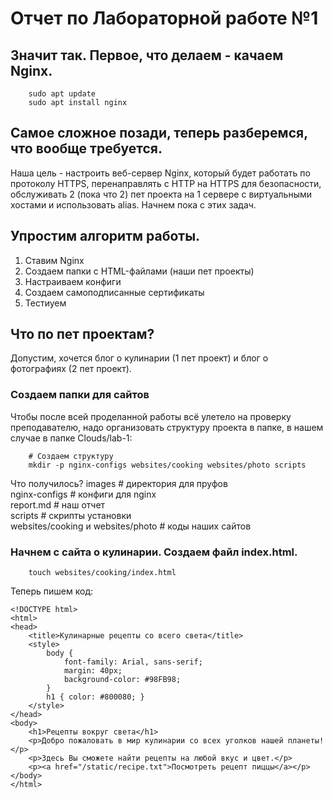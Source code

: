 # Отчет по Лабораторной работе №1

## Значит так. Первое, что делаем - качаем Nginx.
```
    sudo apt update
    sudo apt install nginx
```
## Самое сложное позади, теперь разберемся, что вообще требуется.
Наша цель - настроить веб-сервер Nginx, который будет работать по протоколу HTTPS, перенаправлять с HTTP на HTTPS для безопасности, обслуживать 2 (пока что 2) пет проекта на 1 сервере с виртуальными хостами и использовать alias. Начнем пока с этих задач. 
## Упростим алгоритм работы.
1. Ставим Nginx
2. Создаем папки с HTML-файлами (наши пет проекты)
3. Настраиваем конфиги
4. Создаем самоподписанные сертификаты
5. Тестиуем
## Что по пет проектам? 
Допустим, хочется блог о кулинарии (1 пет проект) и блог о фотографиях (2 пет проект).
### Создаем папки для сайтов
Чтобы после всей проделанной работы всё улетело на проверку преподавателю, надо организовать структуру проекта в папке, в нашем случае в папке Clouds/lab-1:
```
    # Создаем структуру
    mkdir -p nginx-configs websites/cooking websites/photo scripts
```
Что получилось? 
images # директория для пруфов  
nginx-configs # конфиги для nginx  
report.md # наш отчет  
scripts # скрипты установки  
websites/cooking и websites/photo # коды наших сайтов  
### Начнем с сайта о кулинарии. Создаем файл index.html.
```
    touch websites/cooking/index.html
```
Теперь пишем код:
```
<!DOCTYPE html>
<html>
<head>
    <title>Кулинарные рецепты со всего света</title>
    <style>
        body { 
            font-family: Arial, sans-serif;
            margin: 40px;
            background-color: #98FB98;
        }
        h1 { color: #800080; }
    </style>
</head>
<body>
    <h1>Рецепты вокруг света</h1>
    <p>Добро пожаловать в мир кулинарии со всех уголков нашей планеты!</p>
    <p>Здесь Вы сможете найти рецепты на любой вкус и цвет.</p>
    <p><a href="/static/recipe.txt">Посмотреть рецепт пиццы</a></p>
</body>
</html>
```





